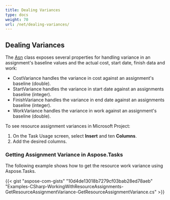 ```yaml
---
title: Dealing Variances
type: docs
weight: 70
url: /net/dealing-variances/
---
```


## **Dealing Variances**
The [Asn]() class exposes several properties for handling variance in an assignment's baseline values and the actual cost, start date, finish data and work:

- CostVariance handles the variance in cost against an assignment's baseline (double).
- StartVariance handles the variance in start date against an assignments baseline (integer).
- FinishVariance handles the variance in end date against an assignments baseline (integer).
- WorkVariance handles the variance in work against an assignment's baseline (double).

To see resource assignment variances in Microsoft Project:

1. On the Task Usage screen, select **Insert** and ten **Columns**.
1. Add the desired columns.
### **Getting Assignment Variance in Aspose.Tasks**
The following example shows how to get the resource work variance using Aspose.Tasks.

{{< gist "aspose-com-gists" "10d4de13018b7279cf03bab28ed78aeb" "Examples-CSharp-WorkingWithResourceAssignments-GetResourceAssignmentVariance-GetResourceAssignmentVariance.cs" >}}
